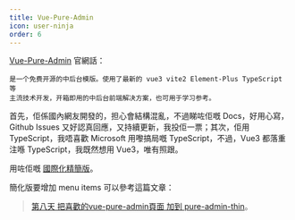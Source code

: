 ```yaml
---
title: Vue-Pure-Admin
icon: user-ninja
order: 6
---
```


[Vue-Pure-Admin](https://github.com/xiaoxian521/vue-pure-admin) 官網話：

```text
是一个免费开源的中后台模版。使用了最新的 vue3 vite2 Element-Plus TypeScript 等
主流技术开发，开箱即用的中后台前端解决方案，也可用于学习参考。
```

首先，佢係國內網友開發的，担心會結構混亂，不過睇咗佢嘅 Docs，好用心寫，Github Issues 又好認真回應，又持續更新，我投佢一票；其次，佢用 TypeScript，我唔喜歡 Microsoft 用嚟搞局嘅 TypeScript，不過，Vue3 都落重注喺 TypeScript，我既然想用 Vue3，唯有照跟。

用咗佢嘅 [國際化精簡版](https://github.com/xiaoxian521/pure-admin-thin/tree/i18n)。

簡化版要增加 menu items 可以參考這篇文章：

>[第八天 把喜歡的vue-pure-admin頁面 加到 pure-admin-thin](https://ithelp.ithome.com.tw/articles/10296371)。
